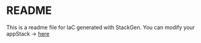# README
This is a readme file for IaC generated with StackGen.
You can modify your appStack -> [here](http://main.dev.stackgen.com/appstacks/2d50efc8-1bf4-4e8f-a838-4feecf3feb95)
